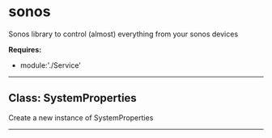 # sonos

Sonos library to control (almost) everything from your sonos devices

**Requires:**

+ module:'./Service'

* * *

## Class: SystemProperties

Create a new instance of SystemProperties

* * *
